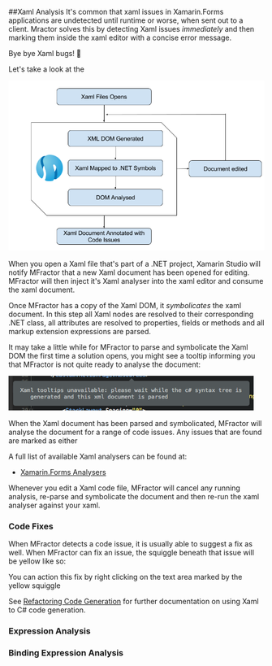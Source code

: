 ##Xaml Analysis
It's common that xaml issues in Xamarin.Forms applications are undetected until runtime or worse, when sent out to a client. Mractor solves this by detecting Xaml issues *immediately* and then marking them inside the xaml editor with a concise error message.

Bye bye Xaml bugs! 👋

Let's take a look at the

![xaml analysis flow](img/forms/xaml-analysis-flow.png)

When you open a Xaml file that's part of a .NET project, Xamarin Studio will notify MFractor that a new Xaml document has been opened for editing. MFractor will then inject it's Xaml analyser into the xaml editor and consume the xaml document.

Once MFractor has a copy of the Xaml DOM, it *symbolicates* the xaml document. In this step all Xaml nodes are resolved to their corresponding .NET class, all attributes are resolved to properties, fields or methods and all markup extension expressions are parsed.

It may take a little while for MFractor to parse and symbolicate the Xaml DOM the first time a solution opens, you might see a tooltip informing you that MFractor is not quite ready to analyse the document:

![xaml document parsing](img/forms/doc-parsing.png)

When the Xaml document has been parsed and symbolicated, MFractor will analyse the document for a range of code issues. Any issues that are found are marked as either

A full list of available Xaml analysers can be found at:

  * [Xamarin.Forms Analysers](tools-in-depth/analysers.md)

Whenever you edit a Xaml code file, MFractor will cancel any running analysis, re-parse and symbolicate the document and then re-run the xaml analyser against your xaml.

### Code Fixes
When MFractor detects a code issue, it is usually able to suggest a fix as well. When MFractor can fix an issue, the squiggle beneath that issue will be yellow like so:

You can action this fix by right clicking on the text area marked by the yellow squiggle

See [Refactoring Code Generation](refactoring-and-code-generation.md) for further documentation on using Xaml to C# code generation.

### Expression Analysis


### Binding Expression Analysis
